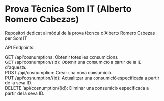 # Prova Tècnica Som IT (Alberto Romero Cabezas)
Repositori dedicat al módul de la prova tècnica d'Alberto Romero Cabezas per Som IT

API Endpoints:

GET /api/cosnumptions: Obtenir totes les consumicions.<br/>
GET /api/cosnumption/{id}: Obtenir una consumició a partir de la ID d'aquesta.<br/>
POST /api/cosnumption: Crear una nova consumició.<br/>
PUT /api/cosnumption/{id}: Actualitzar una consumició especificada a partir de la seva ID.<br/>
DELETE /api/cosnumption/{id}: Eliminar una consumició especificada a partir de la seva ID.<br/>
